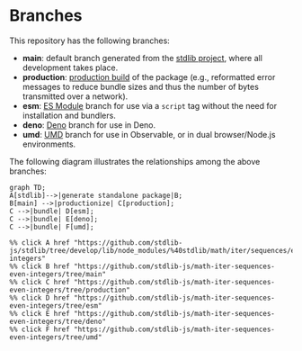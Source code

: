 <!--

@license Apache-2.0

Copyright (c) 2022 The Stdlib Authors.

Licensed under the Apache License, Version 2.0 (the "License");
you may not use this file except in compliance with the License.
You may obtain a copy of the License at

    http://www.apache.org/licenses/LICENSE-2.0

Unless required by applicable law or agreed to in writing, software
distributed under the License is distributed on an "AS IS" BASIS,
WITHOUT WARRANTIES OR CONDITIONS OF ANY KIND, either express or implied.
See the License for the specific language governing permissions and
limitations under the License.

-->

# Branches

This repository has the following branches:

-   **main**: default branch generated from the [stdlib project][stdlib-url], where all development takes place.
-   **production**: [production build][production-url] of the package (e.g., reformatted error messages to reduce bundle sizes and thus the number of bytes transmitted over a network).
-   **esm**: [ES Module][esm-url] branch for use via a `script` tag without the need for installation and bundlers.
-   **deno**: [Deno][deno-url] branch for use in Deno.
-   **umd**: [UMD][umd-url] branch for use in Observable, or in dual browser/Node.js environments.

The following diagram illustrates the relationships among the above branches:

```mermaid
graph TD;
A[stdlib]-->|generate standalone package|B;
B[main] -->|productionize| C[production];
C -->|bundle| D[esm];
C -->|bundle| E[deno];
C -->|bundle| F[umd];

%% click A href "https://github.com/stdlib-js/stdlib/tree/develop/lib/node_modules/%40stdlib/math/iter/sequences/even-integers"
%% click B href "https://github.com/stdlib-js/math-iter-sequences-even-integers/tree/main"
%% click C href "https://github.com/stdlib-js/math-iter-sequences-even-integers/tree/production"
%% click D href "https://github.com/stdlib-js/math-iter-sequences-even-integers/tree/esm"
%% click E href "https://github.com/stdlib-js/math-iter-sequences-even-integers/tree/deno"
%% click F href "https://github.com/stdlib-js/math-iter-sequences-even-integers/tree/umd"
```

[stdlib-url]: https://github.com/stdlib-js/stdlib/tree/develop/lib/node_modules/%40stdlib/math/iter/sequences/even-integers
[production-url]: https://github.com/stdlib-js/math-iter-sequences-even-integers/tree/production
[deno-url]: https://github.com/stdlib-js/math-iter-sequences-even-integers/tree/deno
[umd-url]: https://github.com/stdlib-js/math-iter-sequences-even-integers/tree/umd
[esm-url]: https://github.com/stdlib-js/math-iter-sequences-even-integers/tree/esm